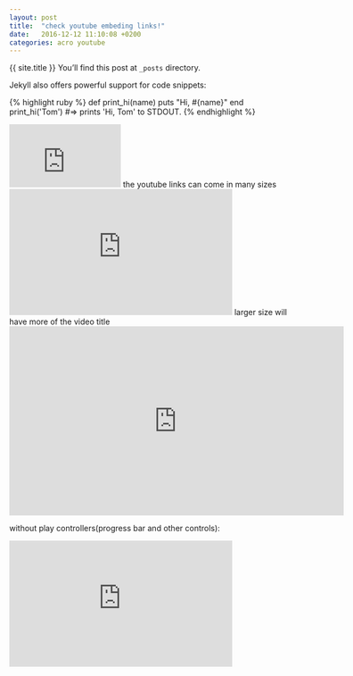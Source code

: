 ```yaml
---
layout: post
title:  "check youtube embeding links!"
date:   2016-12-12 11:10:08 +0200
categories: acro youtube
---
```

{{ site.title }}
You’ll find this post at `_posts` directory.

Jekyll also offers powerful support for code snippets:

{% highlight ruby %}
def print_hi(name)
  puts "Hi, #{name}"
end
print_hi('Tom')
#=> prints 'Hi, Tom' to STDOUT.
{% endhighlight %}
<iframe width="200" height="113" src="https://www.youtube.com/embed/UTaBpxJ6_JQ?rel=0" frameborder="0" allowfullscreen></iframe>
the youtube links can come in many sizes
<iframe width="400" height="226" src="https://www.youtube.com/embed/UTaBpxJ6_JQ?rel=0" frameborder="0" allowfullscreen></iframe>
larger size will have more of the video title
<iframe width="600" height="339" src="https://www.youtube.com/embed/UTaBpxJ6_JQ?rel=0" frameborder="0" allowfullscreen=""></iframe>

without play controllers(progress bar and other controls):
<iframe width="400" height="226" src="https://www.youtube.com/embed/UTaBpxJ6_JQ?rel=0&amp;controls=0" frameborder="0" allowfullscreen></iframe>
